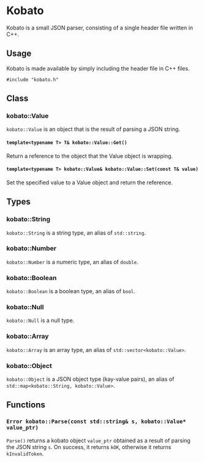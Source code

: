 # Kobato

Kobato is a small JSON parser, consisting of a single header file written in C++.

## Usage

Kobato is made available by simply including the header file in C++ files.

```
#include "kobato.h"
```

## Class

### kobato::Value

`kobato::Value` is an object that is the result of parsing a JSON string.

#### `template<typename T> T& kobato::Value::Get()`

Return a reference to the object that the Value object is wrapping.

#### `template<typename T> kobato::Value& kobato::Value::Set(const T& value)`

Set the specified value to a Value object and return the reference.

## Types

### kobato::String

`kobato::String` is a string type, an alias of `std::string`.

### kobato::Number

`kobato::Number` is a numeric type, an alias of `double`.

### kobato::Boolean

`kobato::Boolean` is a boolean type, an alias of `bool`.

### kobato::Null

`kobato::Null` is a null type.

### kobato::Array

`kobato::Array` is an array type, an alias of `std::vector<kobato::Value>`.

### kobato::Object

`kobato::Object` is a JSON object type (kay-value pairs), an alias of `std::map<kobato::String, kobato::Value>`.

## Functions

### `Error kobato::Parse(const std::string& s, kobato::Value* value_ptr)`

`Parse()` returns a kobato object `value_ptr` obtained as a result of parsing the JSON string `s`.
On success, it returns `kOK`, otherwise it returns `kInvalidToken`.
